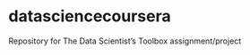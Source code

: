 datasciencecoursera
===================

Repository for The Data Scientist’s Toolbox assignment/project
